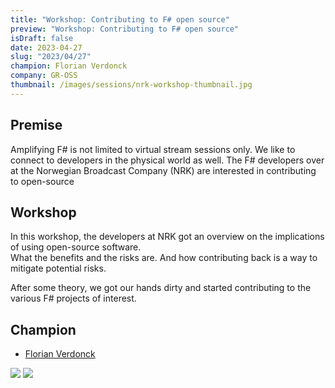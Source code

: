 ```yaml
---
title: "Workshop: Contributing to F# open source"
preview: "Workshop: Contributing to F# open source"
isDraft: false
date: 2023-04-27
slug: "2023/04/27"
champion: Florian Verdonck
company: GR-OSS
thumbnail: /images/sessions/nrk-workshop-thumbnail.jpg
---
```


## Premise

Amplifying F# is not limited to virtual stream sessions only. We like to connect to developers in the physical world as well.
The F# developers over at the Norwegian Broadcast Company (NRK) are interested in contributing to open-source

## Workshop

In this workshop, the developers at NRK got an overview on the implications of using open-source software.  
What the benefits and the risks are. And how contributing back is a way to mitigate potential risks.

After some theory, we got our hands dirty and started contributing to the various F# projects of interest.

## Champion

- [Florian Verdonck](https://twitter.com/verdonckflorian)

![](/images/sessions/nrk-workshop-1.jpg)
![](/images/sessions/nrk-workshop-2.jpg)
